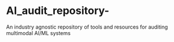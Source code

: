 # AI_audit_repository-
An industry agnostic repository of tools and resources for auditing multimodal AI/ML systems

